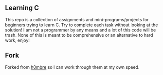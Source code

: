 ## Learning C
This repo is a collection of assignments and mini-programs/projects for beginners trying to learn C. Try to complete each task without looking at the solution! I am not a programmer by any means and a lot of this code will be trash. None of this is meant to be comprehensive or an alternative to hard work, enjoy!

## Fork
Forked from <a href="https://twitter.com/h0mbre_">h0mbre</a> so I can work through them at my own speed. 

